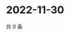 # 2022-11-30

共 0 条

<!-- BEGIN WEIBO -->
<!-- 最后更新时间 Wed Nov 30 2022 16:07:19 GMT+0800 (China Standard Time) -->

<!-- END WEIBO -->
